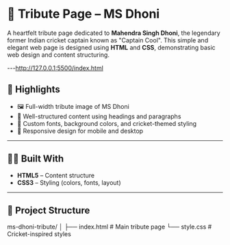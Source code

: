 # 🏏 Tribute Page – MS Dhoni

A heartfelt tribute page dedicated to **Mahendra Singh Dhoni**, the legendary former Indian cricket captain known as "Captain Cool". This simple and elegant web page is designed using **HTML** and **CSS**, demonstrating basic web design and content structuring.

---http://127.0.0.1:5500/index.html

## 🌟 Highlights

- 🖼️ Full-width tribute image of MS Dhoni
- 📜 Well-structured content using headings and paragraphs
- 🎨 Custom fonts, background colors, and cricket-themed styling
- 📱 Responsive design for mobile and desktop

---

## 🧑‍💻 Built With

- **HTML5** – Content structure
- **CSS3** – Styling (colors, fonts, layout)

---

## 📁 Project Structure

ms-dhoni-tribute/
│
├── index.html # Main tribute page
└── style.css # Cricket-inspired styles
